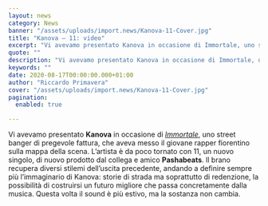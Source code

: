```yaml
---
layout: news
category: News
banner: "/assets/uploads/import.news/Kanova-11-Cover.jpg"
title: "Kanova – 11: video"
excerpt: "Vi avevamo presentato Kanova in occasione di Immortale, uno street banger di pregevole fattura, che aveva messo il giovane rapper fiorentino sulla mappa della scena. L’artista è da poco tornato con 11, un nuovo singolo, di nuovo prodotto dal collega e amico Pashabeats. Il brano recupera diversi stilemi dell’uscita precedente, andando a definire sempre più [&hellip"
quote: ""
description: "Vi avevamo presentato Kanova in occasione di Immortale, uno street banger di pregevole fattura, che aveva messo il giovane rapper fiorentino sulla mappa della scena. L’artista è da poco tornato con 11, un nuovo singolo, di nuovo prodotto dal collega e amico Pashabeats. Il brano recupera diversi stilemi dell’uscita precedente, andando a definire sempre più [&hellip"
keywords: ""
date: 2020-08-17T00:00:00.000+01:00
author: "Riccardo Primavera"
cover: "/assets/uploads/import.news/Kanova-11-Cover.jpg"
pagination:
  enabled: true

---
```


Vi avevamo presentato **Kanova** in occasione di [_Immortale_](https://hotmc.com/kanova-immortale-video/), uno street banger di pregevole fattura, che aveva messo il giovane rapper fiorentino sulla mappa della scena. L’artista è da poco tornato con 11, un nuovo singolo, di nuovo prodotto dal collega e amico **Pashabeats**. Il brano recupera diversi stilemi dell’uscita precedente, andando a definire sempre più l’immaginario di Kanova: storie di strada ma soprattutto di redenzione, la possibilità di costruirsi un futuro migliore che passa concretamente dalla musica. Questa volta il sound è più estivo, ma la sostanza non cambia.